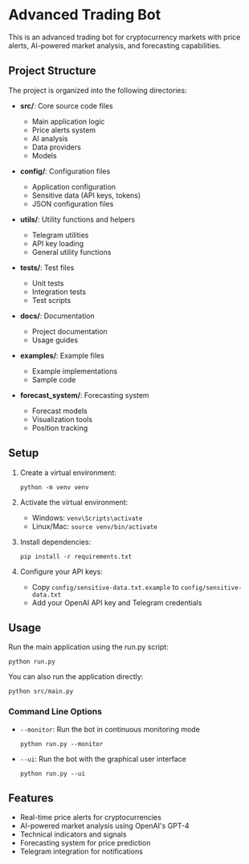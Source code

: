 # Advanced Trading Bot

This is an advanced trading bot for cryptocurrency markets with price alerts, AI-powered market analysis, and forecasting capabilities.

## Project Structure

The project is organized into the following directories:

- **src/**: Core source code files
  - Main application logic
  - Price alerts system
  - AI analysis
  - Data providers
  - Models

- **config/**: Configuration files
  - Application configuration
  - Sensitive data (API keys, tokens)
  - JSON configuration files

- **utils/**: Utility functions and helpers
  - Telegram utilities
  - API key loading
  - General utility functions

- **tests/**: Test files
  - Unit tests
  - Integration tests
  - Test scripts

- **docs/**: Documentation
  - Project documentation
  - Usage guides

- **examples/**: Example files
  - Example implementations
  - Sample code

- **forecast_system/**: Forecasting system
  - Forecast models
  - Visualization tools
  - Position tracking

## Setup

1. Create a virtual environment:
   ```
   python -m venv venv
   ```

2. Activate the virtual environment:
   - Windows: `venv\Scripts\activate`
   - Linux/Mac: `source venv/bin/activate`

3. Install dependencies:
   ```
   pip install -r requirements.txt
   ```

4. Configure your API keys:
   - Copy `config/sensitive-data.txt.example` to `config/sensitive-data.txt`
   - Add your OpenAI API key and Telegram credentials

## Usage

Run the main application using the run.py script:
```
python run.py
```

You can also run the application directly:
```
python src/main.py
```

### Command Line Options

- `--monitor`: Run the bot in continuous monitoring mode
  ```
  python run.py --monitor
  ```

- `--ui`: Run the bot with the graphical user interface
  ```
  python run.py --ui
  ```

## Features

- Real-time price alerts for cryptocurrencies
- AI-powered market analysis using OpenAI's GPT-4
- Technical indicators and signals
- Forecasting system for price prediction
- Telegram integration for notifications
